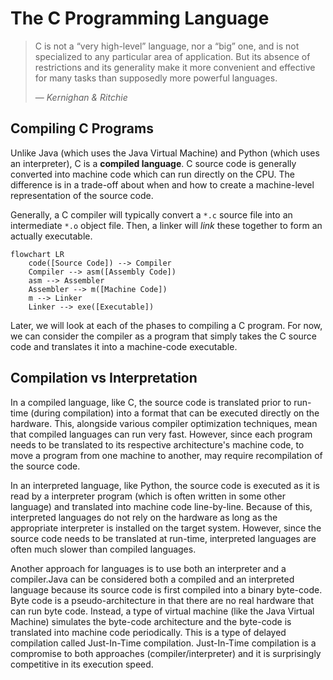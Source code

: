 # The C Programming Language
> C is not a “very high-level” language, nor a “big” one, and is not specialized to any particular area of application. But its absence of restrictions and its generality make it more convenient and effective for many tasks than supposedly more powerful languages.
> 
> — *Kernighan & Ritchie*

## Compiling C Programs
Unlike Java (which uses the Java Virtual Machine) and Python (which uses an interpreter), C is a **compiled language**. C source code is generally converted into machine code which can run directly on the CPU. The difference is in a trade-off about when and how to create a machine-level representation of the source code.

Generally, a C compiler will typically convert a `*.c` source file into an intermediate `*.o` object file. Then, a linker will *link* these together to form an actually executable.

```mermaid
flowchart LR
    code([Source Code]) --> Compiler
    Compiler --> asm([Assembly Code])
    asm --> Assembler
    Assembler --> m([Machine Code])
    m --> Linker
    Linker --> exe([Executable])
```

Later, we will look at each of the phases to compiling a C program. For now, we can consider the compiler as a program that simply takes the C source code and translates it into a machine-code executable.

## Compilation vs Interpretation
In a compiled language, like C, the source code is translated prior to run-time (during compilation) into a format that can be executed directly on the hardware. This, alongside various compiler optimization techniques, mean that compiled languages can run very fast. However, since each program needs to be translated to its respective architecture's machine code, to move a program from one machine to another, may require recompilation of the source code.

In an interpreted language, like Python, the source code is executed as it is read by a interpreter program (which is often written in some other language) and translated into machine code line-by-line. Because of this, interpreted languages do not rely on the hardware as long as the appropriate interpreter is installed on the target system. However, since the source code needs to be translated at run-time, interpreted languages are often much slower than compiled languages.

Another approach for languages is to use both an interpreter and a compiler.Java can be considered both a compiled and an interpreted language because its source code is first compiled into a binary byte-code. Byte code is a pseudo-architecture in that there are no real hardware that can run byte code. Instead, a type of virtual machine (like the Java Virtual Machine) simulates the byte-code architecture and the byte-code is translated into machine code periodically. This is a type of delayed compilation called Just-In-Time compilation. Just-In-Time compilation is a compromise to both approaches (compiler/interpreter) and it is surprisingly competitive in its execution speed.
